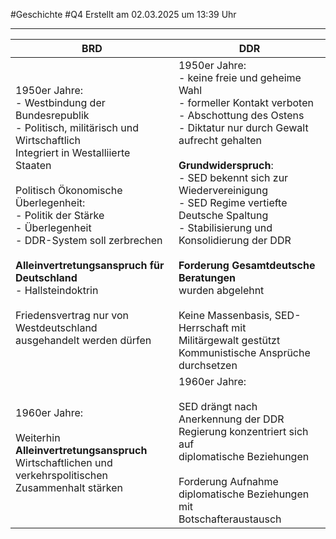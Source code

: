#Geschichte #Q4 Erstellt am 02.03.2025 um 13:39 Uhr

---

| BRD                                                                                                                                                                                                                                                                                                                                                                                                                    | DDR                                                                                                                                                                                                                                                                                                                                                                                                                                                                                                                     |
| ---------------------------------------------------------------------------------------------------------------------------------------------------------------------------------------------------------------------------------------------------------------------------------------------------------------------------------------------------------------------------------------------------------------------- | ----------------------------------------------------------------------------------------------------------------------------------------------------------------------------------------------------------------------------------------------------------------------------------------------------------------------------------------------------------------------------------------------------------------------------------------------------------------------------------------------------------------------- |
| 1950er Jahre:<br>- Westbindung der Bundesrepublik<br>- Politisch, militärisch und Wirtschaftlich<br>Integriert in Westalliierte Staaten<br><br>Politisch Ökonomische Überlegenheit:<br>- Politik der Stärke<br>- Überlegenheit<br>- DDR-System soll zerbrechen<br><br>**Alleinvertretungsanspruch für Deutschland**<br>- Hallsteindoktrin<br><br>Friedensvertrag nur von Westdeutschland<br>ausgehandelt werden dürfen | 1950er Jahre:<br>- keine freie und geheime Wahl<br>- formeller Kontakt verboten<br>- Abschottung des Ostens<br>- Diktatur nur durch Gewalt aufrecht gehalten<br><br>**Grundwiderspruch**:<br>- SED bekennt sich zur Wiedervereinigung<br>- SED Regime vertiefte Deutsche Spaltung<br>- Stabilisierung und Konsolidierung der DDR<br><br>**Forderung Gesamtdeutsche Beratungen**<br>wurden abgelehnt<br><br>Keine Massenbasis, SED-Herrschaft mit <br>Militärgewalt gestützt<br>Kommunistische Ansprüche durchsetzen<br> |
| 1960er Jahre:<br><br>Weiterhin **Alleinvertretungsanspruch**<br>Wirtschaftlichen und verkehrspolitischen <br>Zusammenhalt stärken                                                                                                                                                                                                                                                                                      | 1960er Jahre:<br><br>SED drängt nach Anerkennung der DDR<br>Regierung konzentriert sich auf <br>diplomatische Beziehungen<br><br>Forderung Aufnahme diplomatische Beziehungen mit<br>Botschafteraustausch                                                                                                                                                                                                                                                                                                               |


